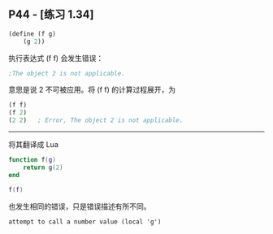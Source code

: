 ## P44 - [练习 1.34]

``` Scheme
(define (f g)
    (g 2))
```

执行表达式 (f f) 会发生错误：

``` Scheme
;The object 2 is not applicable.
```

意思是说 2 不可被应用。将 (f f) 的计算过程展开，为

``` Scheme
(f f)
(f 2)
(2 2)	; Error, The object 2 is not applicable.
```

-----

将其翻译成 Lua

``` Lua
function f(g)
    return g(2)
end 

f(f)
```

也发生相同的错误，只是错误描述有所不同。

```
attempt to call a number value (local 'g')
```
